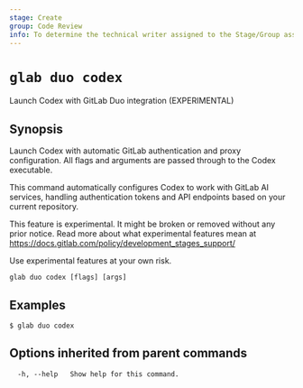 ```yaml
---
stage: Create
group: Code Review
info: To determine the technical writer assigned to the Stage/Group associated with this page, see https://about.gitlab.com/handbook/product/ux/technical-writing/#assignments
---
```


<!--
This documentation is auto generated by a script.
Please do not edit this file directly. Run `make gen-docs` instead.
-->

# `glab duo codex`

Launch Codex with GitLab Duo integration (EXPERIMENTAL)

## Synopsis

Launch Codex with automatic GitLab authentication and proxy configuration.
All flags and arguments are passed through to the Codex executable.

This command automatically configures Codex to work with GitLab AI services,
handling authentication tokens and API endpoints based on your current repository.

This feature is experimental. It might be broken or removed without any prior notice.
Read more about what experimental features mean at
<https://docs.gitlab.com/policy/development_stages_support/>

Use experimental features at your own risk.

```plaintext
glab duo codex [flags] [args]
```

## Examples

```console
$ glab duo codex

```

## Options inherited from parent commands

```plaintext
  -h, --help   Show help for this command.
```
